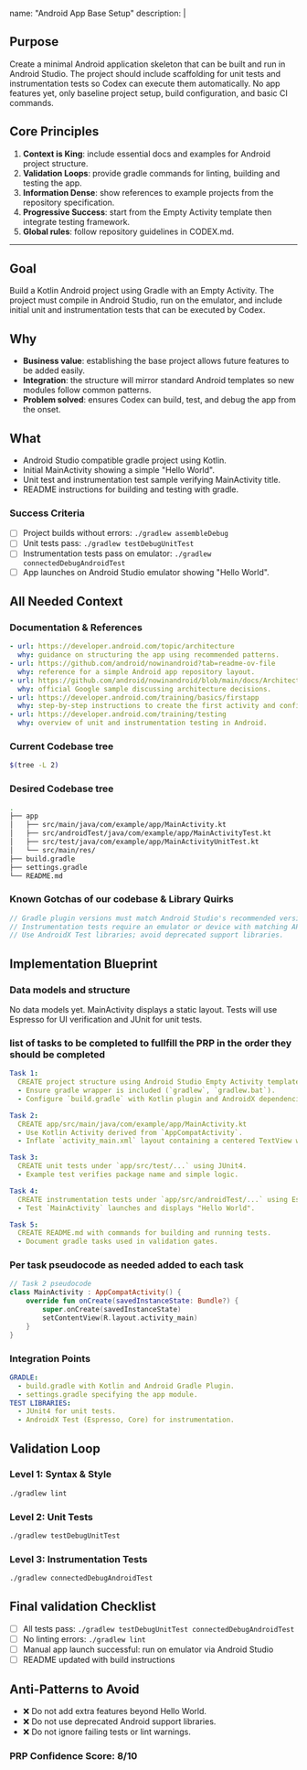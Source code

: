 name: "Android App Base Setup"
description: |
  ## Purpose
  Create a minimal Android application skeleton that can be built and run in Android Studio. The project should include
  scaffolding for unit tests and instrumentation tests so Codex can execute them automatically. No app features yet, only
  baseline project setup, build configuration, and basic CI commands.

  ## Core Principles
  1. **Context is King**: include essential docs and examples for Android project structure.
  2. **Validation Loops**: provide gradle commands for linting, building and testing the app.
  3. **Information Dense**: show references to example projects from the repository specification.
  4. **Progressive Success**: start from the Empty Activity template then integrate testing framework.
  5. **Global rules**: follow repository guidelines in CODEX.md.

---

## Goal
Build a Kotlin Android project using Gradle with an Empty Activity. The project must compile in Android Studio,
run on the emulator, and include initial unit and instrumentation tests that can be executed by Codex.

## Why
- **Business value**: establishing the base project allows future features to be added easily.
- **Integration**: the structure will mirror standard Android templates so new modules follow common patterns.
- **Problem solved**: ensures Codex can build, test, and debug the app from the onset.

## What
- Android Studio compatible gradle project using Kotlin.
- Initial MainActivity showing a simple "Hello World".
- Unit test and instrumentation test sample verifying MainActivity title.
- README instructions for building and testing with gradle.

### Success Criteria
- [ ] Project builds without errors: `./gradlew assembleDebug`
- [ ] Unit tests pass: `./gradlew testDebugUnitTest`
- [ ] Instrumentation tests pass on emulator: `./gradlew connectedDebugAndroidTest`
- [ ] App launches on Android Studio emulator showing "Hello World".

## All Needed Context

### Documentation & References
```yaml
- url: https://developer.android.com/topic/architecture
  why: guidance on structuring the app using recommended patterns.
- url: https://github.com/android/nowinandroid?tab=readme-ov-file
  why: reference for a simple Android app repository layout.
- url: https://github.com/android/nowinandroid/blob/main/docs/ArchitectureLearningJourney.md
  why: official Google sample discussing architecture decisions.
- url: https://developer.android.com/training/basics/firstapp
  why: step-by-step instructions to create the first activity and configure Gradle.
- url: https://developer.android.com/training/testing
  why: overview of unit and instrumentation testing in Android.
```

### Current Codebase tree
```bash
$(tree -L 2)
```

### Desired Codebase tree
```bash
.
├── app
│   ├── src/main/java/com/example/app/MainActivity.kt
│   ├── src/androidTest/java/com/example/app/MainActivityTest.kt
│   ├── src/test/java/com/example/app/MainActivityUnitTest.kt
│   └── src/main/res/
├── build.gradle
├── settings.gradle
└── README.md
```

### Known Gotchas of our codebase & Library Quirks
```kotlin
// Gradle plugin versions must match Android Studio's recommended versions.
// Instrumentation tests require an emulator or device with matching API level.
// Use AndroidX Test libraries; avoid deprecated support libraries.
```

## Implementation Blueprint

### Data models and structure
No data models yet. MainActivity displays a static layout. Tests will use Espresso for UI verification and JUnit for unit tests.

### list of tasks to be completed to fullfill the PRP in the order they should be completed
```yaml
Task 1:
  CREATE project structure using Android Studio Empty Activity template.
  - Ensure gradle wrapper is included (`gradlew`, `gradlew.bat`).
  - Configure `build.gradle` with Kotlin plugin and AndroidX dependencies.

Task 2:
  CREATE app/src/main/java/com/example/app/MainActivity.kt
  - Use Kotlin Activity derived from `AppCompatActivity`.
  - Inflate `activity_main.xml` layout containing a centered TextView with "Hello World".

Task 3:
  CREATE unit tests under `app/src/test/...` using JUnit4.
  - Example test verifies package name and simple logic.

Task 4:
  CREATE instrumentation tests under `app/src/androidTest/...` using Espresso.
  - Test `MainActivity` launches and displays "Hello World".

Task 5:
  CREATE README.md with commands for building and running tests.
  - Document gradle tasks used in validation gates.
```

### Per task pseudocode as needed added to each task
```kotlin
// Task 2 pseudocode
class MainActivity : AppCompatActivity() {
    override fun onCreate(savedInstanceState: Bundle?) {
        super.onCreate(savedInstanceState)
        setContentView(R.layout.activity_main)
    }
}
```

### Integration Points
```yaml
GRADLE:
  - build.gradle with Kotlin and Android Gradle Plugin.
  - settings.gradle specifying the app module.
TEST LIBRARIES:
  - JUnit4 for unit tests.
  - AndroidX Test (Espresso, Core) for instrumentation.
```

## Validation Loop

### Level 1: Syntax & Style
```bash
./gradlew lint
```

### Level 2: Unit Tests
```bash
./gradlew testDebugUnitTest
```

### Level 3: Instrumentation Tests
```bash
./gradlew connectedDebugAndroidTest
```

## Final validation Checklist
- [ ] All tests pass: `./gradlew testDebugUnitTest connectedDebugAndroidTest`
- [ ] No linting errors: `./gradlew lint`
- [ ] Manual app launch successful: run on emulator via Android Studio
- [ ] README updated with build instructions

## Anti-Patterns to Avoid
- ❌ Do not add extra features beyond Hello World.
- ❌ Do not use deprecated Android support libraries.
- ❌ Do not ignore failing tests or lint warnings.


### PRP Confidence Score: 8/10
